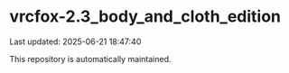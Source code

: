 # vrcfox-2.3_body_and_cloth_edition

Last updated: 2025-06-21 18:47:40

This repository is automatically maintained.
